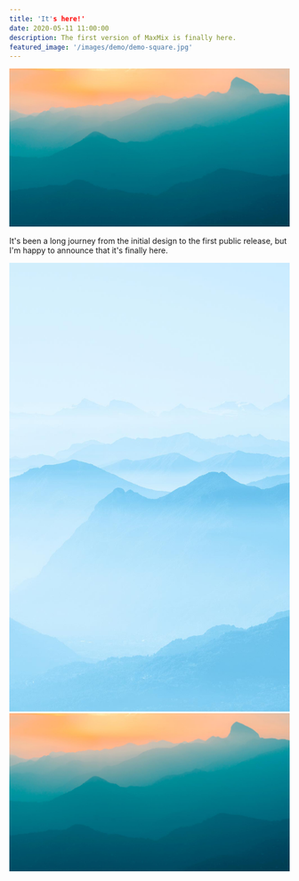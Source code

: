 ```yaml
---
title: 'It's here!'
date: 2020-05-11 11:00:00
description: The first version of MaxMix is finally here.
featured_image: '/images/demo/demo-square.jpg'
---
```


![](images/demo/demo-landscape.jpg)

It's been a long journey from the initial design to the first public release, but I'm happy to announce that it's finally here.

<div class="gallery" data-columns="2">
	<img src="images/demo/demo-portrait.jpg">
	<img src="images/demo/demo-landscape.jpg ">
</div>